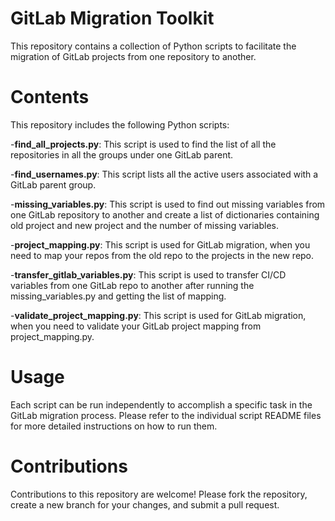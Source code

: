 # GitLab Migration Toolkit
This repository contains a collection of Python scripts to facilitate the migration of GitLab projects from one repository to another.

# Contents
This repository includes the following Python scripts:

-**find_all_projects.py**: This script is used to find the list of all the repositories in all the groups under one GitLab parent.

-**find_usernames.py**: This script lists all the active users associated with a GitLab parent group.

-**missing_variables.py**: This script is used to find out missing variables from one GitLab repository to another and create a list of dictionaries containing old project and new project and the number of missing variables.

-**project_mapping.py**: This script is used for GitLab migration, when you need to map your repos from the old repo to the projects in the new repo.

-**transfer_gitlab_variables.py**: This script is used to transfer CI/CD variables from one GitLab repo to another after running the missing_variables.py and getting the list of mapping.

-**validate_project_mapping.py**: This script is used for GitLab migration, when you need to validate your GitLab project mapping from project_mapping.py.

# Usage
Each script can be run independently to accomplish a specific task in the GitLab migration process. Please refer to the individual script README files for more detailed instructions on how to run them.

# Contributions
Contributions to this repository are welcome! Please fork the repository, create a new branch for your changes, and submit a pull request.
